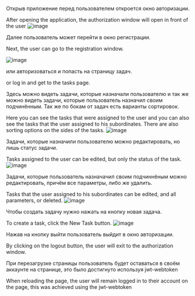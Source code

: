 Открыв приложение перед пользователем откроется окно авторизации.

After opening the application, the authorization window will open in front of the user
![image](https://github.com/VVinland/TODO_List/assets/114589631/bda6189f-b80c-40a8-a9f0-5df33030a65b)

Далее пользователь может перейти в окно регистрации.

Next, the user can go to the registration window.

![image](https://github.com/VVinland/TODO_List/assets/114589631/569122af-cc74-41cb-b52d-a8165ce107b0)

или авторизоваться и попасть на страницу задач.

or log in and get to the tasks page.

Здесь можно видеть задачи, которые назначали пользователю и так же можно видеть задачи, которые пользователь назначил своим подчинённым.
Так же по бокам от задач есть варианты сортировок.

Here you can see the tasks that were assigned to the user and you can also see the tasks that the user assigned to his subordinates.
There are also sorting options on the sides of the tasks.
![image](https://github.com/VVinland/TODO_List/assets/114589631/04a3192c-e753-4b6e-ad84-e208b5cb96de)



Задачи, которые назначили пользователю можно редактировать, но лишь статус задачи.

Tasks assigned to the user can be edited, but only the status of the task.
![image](https://github.com/VVinland/TODO_List/assets/114589631/a37238f2-f91d-4c7a-9860-bdb4003da3b2)

Задачи, которые пользователь назначачил своим подчиннёным можно редактировать, причём все параметры, либо же удалить.

Tasks that the user assigned to his subordinates can be edited, and all parameters, or deleted.
![image](https://github.com/VVinland/TODO_List/assets/114589631/5af5108e-ca10-43fe-bce5-f5eb4393556b)

Чтобы создать задачу нужно нажать на кнопку новая задача. 

To create a task, click the New Task button.
![image](https://github.com/VVinland/TODO_List/assets/114589631/1701a994-7ac6-4513-9a51-6c7b02641453)

Нажав на кнопку выйти пользователь выйдит в окно авторизации.

By clicking on the logout button, the user will exit to the authorization window.

При перезагрузке страницы пользователь будет оставаться в своём аккаунте на странице, это было достигнуто используя jwt-webtoken

When reloading the page, the user will remain logged in to their account on the page, this was achieved using the jwt-webtoken





